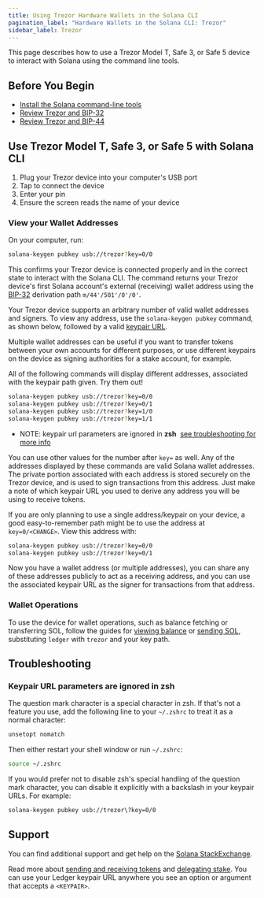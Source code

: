```yaml
---
title: Using Trezor Hardware Wallets in the Solana CLI
pagination_label: "Hardware Wallets in the Solana CLI: Trezor"
sidebar_label: Trezor
---
```


This page describes how to use a Trezor Model T, Safe 3, or Safe 5 device to
interact with Solana using the command line tools.

## Before You Begin

- [Install the Solana command-line tools](../../install.md)
- [Review Trezor and BIP-32](https://trezor.io/learn/a/what-is-bip32)
- [Review Trezor and BIP-44](https://trezor.io/learn/a/what-is-bip44)

## Use Trezor Model T, Safe 3, or Safe 5 with Solana CLI

1. Plug your Trezor device into your computer's USB port
2. Tap to connect the device
3. Enter your pin
3. Ensure the screen reads the name of your device

### View your Wallet Addresses

On your computer, run:

```bash
solana-keygen pubkey usb://trezor?key=0/0
```

This confirms your Trezor device is connected properly and in the correct state
to interact with the Solana CLI. The command returns your Trezor device's first
Solana account's external (receiving) wallet address using the
[BIP-32](https://trezor.io/learn/a/what-is-bip32) derivation path
`m/44'/501'/0'/0'`.

Your Trezor device supports an arbitrary number of valid wallet addresses and signers. To
view any address, use the `solana-keygen pubkey` command, as shown below,
followed by a valid [keypair URL](./index.md#specify-a-keypair-url).

Multiple wallet addresses can be useful if you want to transfer tokens between
your own accounts for different purposes, or use different keypairs on the
device as signing authorities for a stake account, for example.

All of the following commands will display different addresses, associated with
the keypair path given. Try them out!

```bash
solana-keygen pubkey usb://trezor?key=0/0
solana-keygen pubkey usb://trezor?key=0/1
solana-keygen pubkey usb://trezor?key=1/0
solana-keygen pubkey usb://trezor?key=1/1
```

- NOTE: keypair url parameters are ignored in **zsh**
  &nbsp;[see troubleshooting for more info](#troubleshooting)

You can use other values for the number after `key=` as well. Any of the
addresses displayed by these commands are valid Solana wallet addresses. The
private portion associated with each address is stored securely on the Trezor device, and
is used to sign transactions from this address. Just make a note of which
keypair URL you used to derive any address you will be using to receive tokens.

If you are only planning to use a single address/keypair on your device, a good
easy-to-remember path might be to use the address at `key=0/<CHANGE>`. View this address
with:

```bash
solana-keygen pubkey usb://trezor?key=0/0
solana-keygen pubkey usb://trezor?key=0/1
```

Now you have a wallet address (or multiple addresses), you can share any of
these addresses publicly to act as a receiving address, and you can use the
associated keypair URL as the signer for transactions from that address.

### Wallet Operations

To use the device for wallet operations, such as balance fetching or
transferring SOL, follow the guides for
[viewing balance](./ledger.md#view-your-balance) or
[sending SOL](./ledger.md#send-sol-from-a-nano), substituting `ledger` with
`trezor` and your key path.

## Troubleshooting

### Keypair URL parameters are ignored in zsh

The question mark character is a special character in zsh. If that's not a
feature you use, add the following line to your `~/.zshrc` to treat it as a
normal character:

```bash
unsetopt nomatch
```

Then either restart your shell window or run `~/.zshrc`:

```bash
source ~/.zshrc
```

If you would prefer not to disable zsh's special handling of the question mark
character, you can disable it explicitly with a backslash in your keypair URLs.
For example:

```bash
solana-keygen pubkey usb://trezor\?key=0/0
```

## Support

You can find additional support and get help on the
[Solana StackExchange](https://solana.stackexchange.com).

Read more about [sending and receiving tokens](../../examples/transfer-tokens.md) and
[delegating stake](../../examples/delegate-stake.md). You can use your Ledger keypair
URL anywhere you see an option or argument that accepts a `<KEYPAIR>`.

